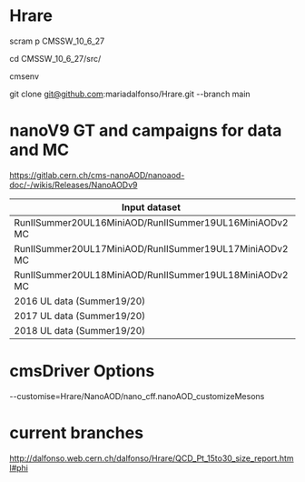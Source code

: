 # Hrare

scram p CMSSW_10_6_27

cd CMSSW_10_6_27/src/

cmsenv

git clone git@github.com:mariadalfonso/Hrare.git --branch main

# nanoV9 GT and campaigns for data and MC

https://gitlab.cern.ch/cms-nanoAOD/nanoaod-doc/-/wikis/Releases/NanoAODv9

| Input dataset | GT | Era |
| ------ | ------ | ------ |
| RunIISummer20UL16MiniAOD/RunIISummer19UL16MiniAODv2 MC | 106X_mcRun2_asymptotic_v17 or 106X_mcRun2_asymptotic_preVFP_v11 | Run2_2016,run2_nanoAOD_106Xv2 |
| RunIISummer20UL17MiniAOD/RunIISummer19UL17MiniAODv2 MC | 106X_mc2017_realistic_v9 | Run2_2017,run2_nanoAOD_106Xv2 |
| RunIISummer20UL18MiniAOD/RunIISummer19UL18MiniAODv2 MC | 106X_upgrade2018_realistic_v16_L1v1 | Run2_2018,run2_nanoAOD_106Xv2 |
| 2016 UL data (Summer19/20) | 106X_dataRun2_v35 | Run2_2016,run2_nanoAOD_106Xv2 |
| 2017 UL data (Summer19/20) | 106X_dataRun2_v35 | Run2_2017,run2_nanoAOD_106Xv2 |
| 2018 UL data (Summer19/20) | 106X_dataRun2_v35 | Run2_2018,run2_nanoAOD_106Xv2 |

# cmsDriver Options
--customise=Hrare/NanoAOD/nano_cff.nanoAOD_customizeMesons


# current branches
http://dalfonso.web.cern.ch/dalfonso/Hrare/QCD_Pt_15to30_size_report.html#phi
